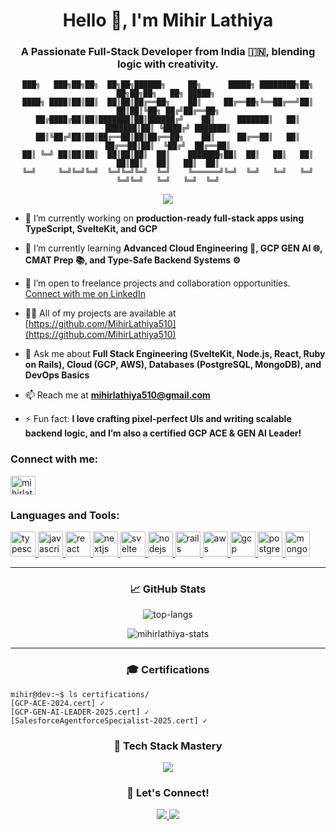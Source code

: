 
<h1 align="center">Hello 👋, I'm Mihir Lathiya</h1>
<h3 align="center">A Passionate Full-Stack Developer from India 🇮🇳, blending logic with creativity.</h3>

<div align="center">

```ascii
███╗   ███╗██╗██╗  ██╗██╗██████╗     ██╗      █████╗ ████████╗██╗  ██╗██╗██╗   ██╗ █████╗ 
████╗ ████║██║██║  ██║██║██╔══██╗    ██║     ██╔══██╗╚══██╔══╝██║  ██║██║╚██╗ ██╔╝██╔══██╗
██╔████╔██║██║███████║██║██████╔╝    ██║     ███████║   ██║   ███████║██║ ╚████╔╝ ███████║
██║╚██╔╝██║██║██╔══██║██║██╔══██╗    ██║     ██╔══██║   ██║   ██╔══██║██║  ╚██╔╝  ██╔══██║
██║ ╚═╝ ██║██║██║  ██║██║██║  ██║    ███████╗██║  ██║   ██║   ██║  ██║██║   ██║   ██║  ██║
╚═╝     ╚═╝╚═╝╚═╝  ╚═╝╚═╝╚═╝  ╚═╝    ╚══════╝╚═╝  ╚═╝   ╚═╝   ╚═╝  ╚═╝╚═╝   ╚═╝   ╚═╝  ╚═╝
````

<img src="https://img.shields.io/badge/Status-Coding%20in%20Progress-brightgreen"/>
</div>

* 🔭 I’m currently working on **production-ready full-stack apps using TypeScript, SvelteKit, and GCP**

* 🌱 I’m currently learning **Advanced Cloud Engineering 🚀, GCP GEN AI 🌐, CMAT Prep 📚, and Type-Safe Backend Systems ⚙️**

* 🤝 I’m open to freelance projects and collaboration opportunities. [Connect with me on LinkedIn](https://www.linkedin.com/in/mihirlathiya5/)

* 👨‍💻 All of my projects are available at [https://github.com/MihirLathiya510](https://github.com/MihirLathiya510)

* 🧠 Ask me about **Full Stack Engineering (SvelteKit, Node.js, React, Ruby on Rails), Cloud (GCP, AWS), Databases (PostgreSQL, MongoDB), and DevOps Basics**

* 📫 Reach me at **[mihirlathiya510@gmail.com](mailto:mihirlathiya510@gmail.com)**

* ⚡ Fun fact: **I love crafting pixel-perfect UIs and writing scalable backend logic, and I’m also a certified GCP ACE & GEN AI Leader!**

<h3 align="left">Connect with me:</h3>
<p align="left">
<a href="https://www.linkedin.com/in/mihirlathiya5/" target="blank"><img align="center" src="https://raw.githubusercontent.com/rahuldkjain/github-profile-readme-generator/master/src/images/icons/Social/linked-in-alt.svg" alt="mihirlathiya5" height="30" width="40" /></a>
</p>

<h3 align="left">Languages and Tools:</h3>
<p align="left">
  <!-- Core & Frontend -->
  <a href="https://www.typescriptlang.org/" target="_blank" rel="noreferrer">
    <img src="https://raw.githubusercontent.com/devicons/devicon/master/icons/typescript/typescript-original.svg" alt="typescript" width="40" height="40"/>
  </a>
  <a href="https://developer.mozilla.org/en-US/docs/Web/JavaScript" target="_blank" rel="noreferrer">
    <img src="https://raw.githubusercontent.com/devicons/devicon/master/icons/javascript/javascript-original.svg" alt="javascript" width="40" height="40"/>
  </a>
  <a href="https://react.dev" target="_blank" rel="noreferrer">
    <img src="https://raw.githubusercontent.com/devicons/devicon/master/icons/react/react-original.svg" alt="react" width="40" height="40"/>
  </a>
  <a href="https://nextjs.org" target="_blank" rel="noreferrer">
    <img src="https://raw.githubusercontent.com/devicons/devicon/master/icons/nextjs/nextjs-original-wordmark.svg" alt="nextjs" width="40" height="40"/>
  </a>
  <a href="https://svelte.dev/" target="_blank" rel="noreferrer">
    <img src="https://raw.githubusercontent.com/devicons/devicon/master/icons/svelte/svelte-original.svg" alt="svelte" width="40" height="40"/>
  </a>

  <!-- Backend -->

  <a href="https://nodejs.org" target="_blank" rel="noreferrer">
    <img src="https://raw.githubusercontent.com/devicons/devicon/master/icons/nodejs/nodejs-original-wordmark.svg" alt="nodejs" width="40" height="40"/>
  </a>
  <a href="https://rubyonrails.org/" target="_blank" rel="noreferrer">
    <img src="https://raw.githubusercontent.com/devicons/devicon/master/icons/rails/rails-original-wordmark.svg" alt="rails" width="40" height="40"/>
  </a>

  <!-- Cloud & Infra -->

  <a href="https://aws.amazon.com" target="_blank" rel="noreferrer">
    <img src="https://www.vectorlogo.zone/logos/amazon_aws/amazon_aws-icon.svg" alt="aws" width="40" height="40"/>
  </a>
  <a href="https://cloud.google.com" target="_blank" rel="noreferrer">
    <img src="https://www.vectorlogo.zone/logos/google_cloud/google_cloud-icon.svg" alt="gcp" width="40" height="40"/>
  </a>

  <!-- DB -->

  <a href="https://www.postgresql.org" target="_blank" rel="noreferrer">
    <img src="https://raw.githubusercontent.com/devicons/devicon/master/icons/postgresql/postgresql-original-wordmark.svg" alt="postgresql" width="40" height="40"/>
  </a>
  <a href="https://www.mongodb.com/" target="_blank" rel="noreferrer">
    <img src="https://raw.githubusercontent.com/devicons/devicon/master/icons/mongodb/mongodb-original.svg" alt="mongodb" width="40" height="40"/>
  </a>
</p>

---

<h3 align="center">📈 GitHub Stats</h3>

<p align="center">
  <img src="https://github-readme-stats.vercel.app/api/top-langs?username=MihirLathiya510&show_icons=true&locale=en&layout=compact" alt="top-langs" />
</p>
<p align="center">
  <img src="https://github-readme-stats.vercel.app/api?username=MihirLathiya510&show_icons=true&locale=en" alt="mihirlathiya-stats" />
</p>

---

<h3 align="center">🎓 Certifications</h3>

```console
mihir@dev:~$ ls certifications/
[GCP-ACE-2024.cert] ✓
[GCP-GEN-AI-LEADER-2025.cert] ✓
[SalesforceAgentforceSpecialist-2025.cert] ✓
```

<h3 align="center">🚀 Tech Stack Mastery</h3>

<p align="center">
  <img src="https://skillicons.dev/icons?i=ts,nodejs,react,nextjs,svelte,rails,aws,gcp,jest,prisma" />
</p>

<h3 align="center">🤝 Let's Connect!</h3>

<p align="center">
  <a href="https://www.linkedin.com/in/mihirlathiya5/">
    <img src="https://img.shields.io/badge/LinkedIn-mihirlathiya5-blue?style=flat&logo=linkedin" />
  </a>
  <a href="https://github.com/MihirLathiya510">
    <img src="https://img.shields.io/badge/GitHub-MihirLathiya510-black?style=flat&logo=github" />
  </a>
</p>
